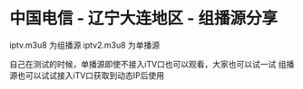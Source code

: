 # 中国电信 - 辽宁大连地区 - 组播源分享
iptv.m3u8  为组播源
iptv2.m3u8  为单播源

自己在测试的时候，单播源即使不接入iTV口也可以观看，大家也可以试一试
组播源也可以试试接入iTV口获取到动态IP后使用
